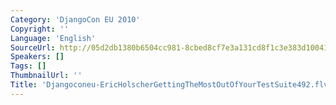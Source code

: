 ```yaml
---
Category: 'DjangoCon EU 2010'
Copyright: ''
Language: 'English'
SourceUrl: http://05d2db1380b6504cc981-8cbed8cf7e3a131cd8f1c3e383d10041.r93.cf2.rackcdn.com/djangocon-eu-2010/Djangoconeu-EricHolscherGettingTheMostOutOfYourTestSuite492.flv
Speakers: []
Tags: []
ThumbnailUrl: ''
Title: 'Djangoconeu-EricHolscherGettingTheMostOutOfYourTestSuite492.flv'
---
```


